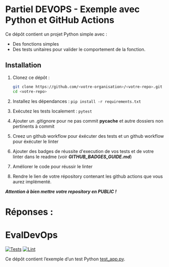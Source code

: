 # Partiel DEVOPS - Exemple avec Python et GitHub Actions

Ce dépôt contient un projet Python simple avec :

- Des fonctions simples
- Des tests unitaires pour valider le comportement de la fonction.

## Installation

1. Clonez ce dépôt :
   ```bash
   git clone https://github.com/<votre-organisation>/<votre-repo>.git
   cd <votre-repo>

2. Installez les dépendances :
```pip install -r requirements.txt```

3. Exécutez les tests localement :
```pytest```

4. Ajouter un .gitignore pour ne pas commit __pycache__ et autre dossiers non pertinents à commit 

4. Creez un github workflow pour éxécuter des tests et  un github workflow pour éxécuter le linter 

5. Ajouter des badges de réussite d'execution de vos tests et de votre linter dans le readme (voir ***GITHUB_BADGES_GUIDE.md***)

6. Améliorer le code pour réussir le linter

7. Rendre le lien de votre répository contenant les github actions que vous aurez implémenté. 

***Attention à bien mettre votre repository en PUBLIC !***


# Réponses : 
# EvalDevOps

[![Tests](https://github.com/Idealogiks/EvalDevOps/actions/workflows/python-app.yml/badge.svg)](https://github.com/Idealogiks/EvalDevOps/actions/workflows/python-app.yml)
[![Lint](https://github.com/Idealogiks/EvalDevOps/actions/workflows/pylint.yml/badge.svg)](https://github.com/Idealogiks/EvalDevOps/actions/workflows/pylint.yml)

Ce dépôt contient l’exemple d’un test Python [test_app.py](https://github.com/Idealogiks/EvalDevOps/blob/main/test_app.py).
